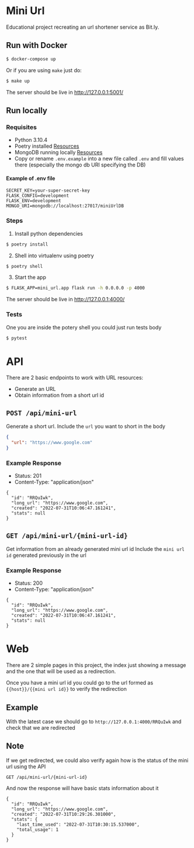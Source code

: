 # Mini Url

Educational project recreating an url shortener service as Bit.ly.

## Run with Docker

```bash
$ docker-compose up
```

Or if you are using `make` just do:

```bash
$ make up
```

The server should be live in http://127.0.0.1:5001/

## Run locally

### Requisites

- Python 3.10.4
- Poetry installed [Resources](https://python-poetry.org/)
- MongoDB running locally [Resources](https://www.mongodb.com/docs/manual/installation/)
- Copy or rename `.env.example` into a new file called `.env` and fill values there (especially the mongo db URI specifying the DB)

#### Example of .env file

```.env
SECRET_KEY=your-super-secret-key
FLASK_CONFIG=development
FLASK_ENV=development
MONGO_URI=mongodb://localhost:27017/miniUrlDB
```

### Steps

1. Install python dependencies

```bash
$ poetry install
```

2. Shell into virtualenv using poetry

```bash
$ poetry shell
```

3. Start the app

```bash
$ FLASK_APP=mini_url.app flask run -h 0.0.0.0 -p 4000
```

The server should be live in http://127.0.0.1:4000/

### Tests

One you are inside the potery shell you could just run tests body

```bash
$ pytest
```

# API

There are 2 basic endpoints to work with URL resources:

- Generate an URL
- Obtain information from a short url id

## `POST /api/mini-url`

Generate a short url.
Include the `url` you want to short in the body

```json
{
  "url": "https://www.google.com"
}
```

### Example Response

- Status: 201
- Content-Type: "application/json"

```
{
  "id": "RRQuIwk",
  "long_url": "https://www.google.com",
  "created": "2022-07-31T10:06:47.161241",
  "stats": null
}
```

## `GET /api/mini-url/{mini-url-id}`

Get information from an already generated mini url id
Include the `mini url id` generated previously in the url

### Example Response

- Status: 200
- Content-Type: "application/json"

```
{
  "id": "RRQuIwk",
  "long_url": "https://www.google.com",
  "created": "2022-07-31T10:06:47.161241",
  "stats": null
}
```

# Web

There are 2 simple pages in this project, the index just showing a message and the one that will be used as a redirection.

Once you have a mini url id you could go to the url formed as `{{host}}/{{mini url id}}` to verify the redirection

## Example

With the latest case we should go to `http://127.0.0.1:4000/RRQuIwk` and check that we are redirected

## Note

If we get redirected, we could also verify again how is the status of the mini url using the API

`GET /api/mini-url/{mini-url-id}`

And now the response will have basic stats information about it

```
{
  "id": "RRQuIwk",
  "long_url": "https://www.google.com",
  "created": "2022-07-31T10:29:26.301000",
  "stats": {
    "last_time_used": "2022-07-31T10:30:15.537000",
    "total_usage": 1
  }
}
```
